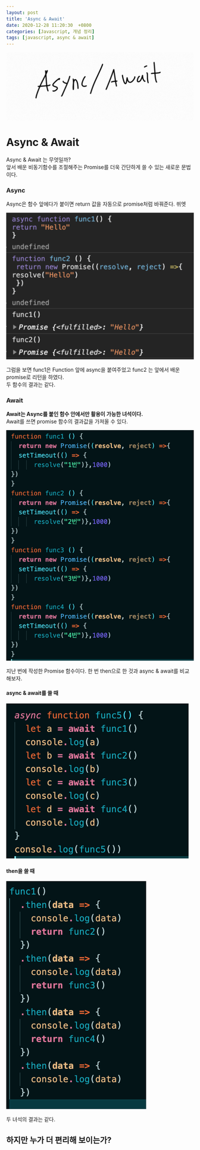 ```yaml
---
layout: post
title: 'Async & Await'
date: 2020-12-28 11:20:30  +0800
categories: [Javascript, 개념 정리]
tags: [javascript, async & await]
---
```


![image](/assets/img/sample/async1.png)

# **Async & Await**

Async & Await 는 무엇일까?  
앞서 배운 비동기함수를 조절해주는 Promise를 더욱 간단하게 쓸 수 있는 새로운 문법이다.

### **Async**

Async은 함수 앞에다가 붙이면 return 값을 자동으로 promise처럼 바꿔준다. 쒸엣

![image](/assets/img/sample/async2.png)

그럼을 보면 func1은 Function 앞에 async을 붙여주었고 func2 는 앞에서 배운 promise로 리턴을 하였다.  
두 함수의 결과는 같다.

### **Await**

**Await는 Async를 붙인 함수 안에서만 활용이 가능한 녀석이다.**  
Await를 쓰면 promise 함수의 결과값을 가져올 수 있다.

![image](/assets/img/sample/async3.png)

지난 번에 작성한 Promise 함수이다. 한 번 then으로 한 것과 async & await를 비교해보자.

#### **async & await를 쓸 때**

![image](/assets/img/sample/async4.png)

#### **then을 쓸 때**

![image](/assets/img/sample/async5.png)

두 녀석의 결과는 같다.

## **하지만 누가 더 편리해 보이는가?**
